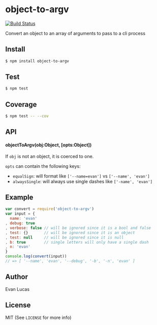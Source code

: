 # object-to-argv

[![Build Status](https://travis-ci.org/evanlucas/object-to-argv.svg)](https://travis-ci.org/evanlucas/object-to-argv)

Convert an object to an array of arguments to pass to a cli process

## Install

```bash
$ npm install object-to-argv
```

## Test

```bash
$ npm test
```

## Coverage

```bash
$ npm test -- --cov
```

## API

#### objectToArgv(obj:Object, [opts:Object])

If `obj` is not an object, it is coerced to one.

`opts` can contain the following keys:

- `equalSign`: will format like `['--name=evan']` vs `['--name', 'evan']`
- `alwaysSingle`: will always use single dashes like `['-name', 'evan']`

## Example

```js
var convert = require('object-to-argv')
var input = {
  name: 'evan'
, debug: true
, verbose: false // will be ignored since it is a bool and false
, test: {}       // will be ignored since it is an object
, test: null     // will be ignored since it is null
, b: true        // single letters will only have a single dash
, n: 'evan'
}
console.log(convert(input))
// => [ '--name', 'evan', '--debug', '-b', '-n', 'evan' ]
```

## Author

Evan Lucas

## License

MIT (See `LICENSE` for more info)
